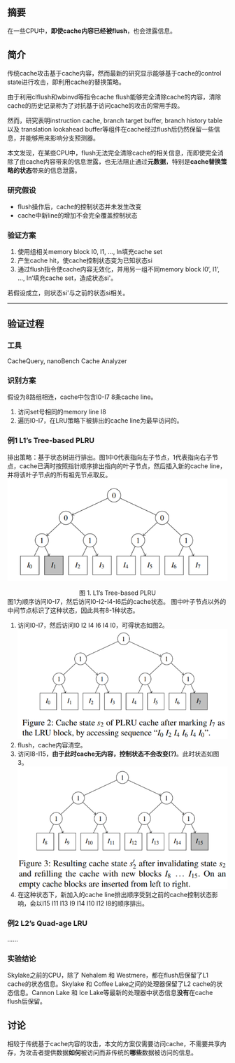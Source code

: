 ## 摘要
在一些CPU中，**即使cache内容已经被flush**，也会泄露信息。

## 简介
传统cache攻击基于cache内容，然而最新的研究显示能够基于cache的control state进行攻击，即利用cache的替换策略。

由于利用clflush和wbinvd等指令cache flush能够完全清除cache的内容，清除cache的历史记录称为了对抗基于访问cache的攻击的常用手段。

然而，研究表明instruction cache, branch target buffer, branch history table以及 translation lookahead buffer等组件在cache经过flush后仍然保留一些信息，并能够用来影响分支预测器。

本文发现，在某些CPU中，flush无法完全清除cache的相关信息，而即使完全消除了由cache内容带来的信息泄露，也无法阻止通过**元数据**，特别是**cache替换策略的状态**带来的信息泄露。

### 研究假设
- flush操作后，cache的控制状态并未发生改变
- cache中新line的增加不会完全覆盖控制状态

### 验证方案
1. 使用组相关memory block I0, I1, ..., In填充cache set
2. 产生cache hit，使cache控制状态变为已知状态si
3. 通过flush指令使cache内容无效化，并用另一组不同memory block I0‘, I1’, ..., In‘填充cache set，造成状态si'。

若假设成立，则状态si'与之前的状态si相关。  

---
## 验证过程
### 工具
CacheQuery, nanoBench Cache Analyzer

### 识别方案
假设为8路组相连，cache中包含I0-I7 8条cache line。  
1. 访问set号相同的memory line I8
2. 遍历I0-I7，在LRU策略下被排出的cache line为最早访问的。

### 例1 L1’s Tree-based PLRU
排出策略：基于状态树进行排出。图1中0代表指向左子节点，1代表指向右子节点，cache已满时按照指针顺序排出指向的叶子节点，然后插入新的cache line，并将该叶子节点的所有祖先节点取反。
![L1’s Tree-based PLRU](treePLRU.png)
<center>图 1. L1’s Tree-based PLRU</center>
图1为顺序访问I0-I7，然后访问I0-I2-I4-I6后的cache状态。
图中叶子节点以外的中间节点标识了这种状态，因此共有8-1种状态。

1. 访问I0-I7，然后访问I0 I2 I4 I6 I4 I0，可得状态如图2。
![state2](state2.png)
2. flush，cache内容清空。
3. 访问I8-I15，**由于此时cache无内容，控制状态不会改变(?)**。此时状态如图3。
![state3](state3.png)
4. 在这种状态下，新加入的cache line排出顺序受到之前的cache控制状态影响，会以I15 I11 I13 I9 I14 I10 I12 I8的顺序排出。

### 例2 L2’s Quad-age LRU
......

### 实验结论
Skylake之前的CPU，除了 Nehalem 和 Westmere，都在flush后保留了L1 cache的状态信息。Skylake 和 Coffee Lake之间的处理器保留了L2 cache的状态信息。Cannon Lake 和 Ice Lake等最新的处理器中状态信息**没有**在cache flush后保留。
## 讨论
相较于传统基于cache内容的攻击，本文的方案仅需要访问cache，不需要共享内存，为攻击者提供数据**如何**被访问而非传统的**哪些**数据被访问的信息。
